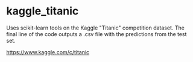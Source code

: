 # kaggle_titanic


Uses scikit-learn tools on the Kaggle "Titanic" competition dataset. The final line of the code outputs a .csv file with the predictions from the test set.

https://www.kaggle.com/c/titanic

